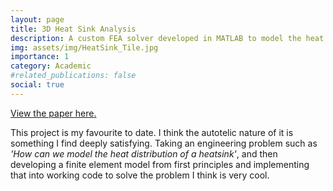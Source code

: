 ```yaml
---
layout: page
title: 3D Heat Sink Analysis 
description: A custom FEA solver developed in MATLAB to model the heat distribution of a CPU chip upon PC startup.
img: assets/img/HeatSink_Tile.jpg
importance: 1
category: Academic
#related_publications: false
social: true 
---
```


<a href="{{ '/assets/pdf/Group17_Report.pdf' | relative_url }}" target="_blank" rel="noopener noreferrer">
  <i class="fas fa-file-pdf"></i> View the paper here.
</a>

This project is my favourite to date. I think the autotelic nature of it is something I find deeply satisfying. Taking an engineering problem such as *'How can we model the heat distribution of a heatsink'*, and then developing a finite element model from first principles and implementing that into working code to solve the problem I think is very cool.



